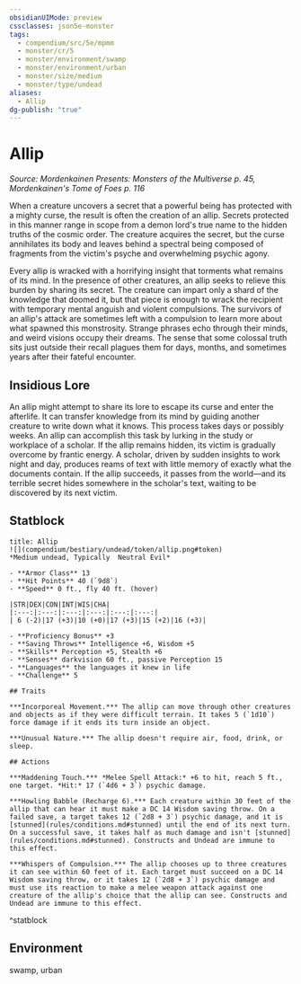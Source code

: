 ```yaml
---
obsidianUIMode: preview
cssclasses: json5e-monster
tags:
  - compendium/src/5e/mpmm
  - monster/cr/5
  - monster/environment/swamp
  - monster/environment/urban
  - monster/size/medium
  - monster/type/undead
aliases:
  - Allip
dg-publish: "true"
---
```

# Allip
*Source: Mordenkainen Presents: Monsters of the Multiverse p. 45, Mordenkainen's Tome of Foes p. 116*  

When a creature uncovers a secret that a powerful being has protected with a mighty curse, the result is often the creation of an allip. Secrets protected in this manner range in scope from a demon lord's true name to the hidden truths of the cosmic order. The creature acquires the secret, but the curse annihilates its body and leaves behind a spectral being composed of fragments from the victim's psyche and overwhelming psychic agony.

Every allip is wracked with a horrifying insight that torments what remains of its mind. In the presence of other creatures, an allip seeks to relieve this burden by sharing its secret. The creature can impart only a shard of the knowledge that doomed it, but that piece is enough to wrack the recipient with temporary mental anguish and violent compulsions. The survivors of an allip's attack are sometimes left with a compulsion to learn more about what spawned this monstrosity. Strange phrases echo through their minds, and weird visions occupy their dreams. The sense that some colossal truth sits just outside their recall plagues them for days, months, and sometimes years after their fateful encounter.

## Insidious Lore

An allip might attempt to share its lore to escape its curse and enter the afterlife. It can transfer knowledge from its mind by guiding another creature to write down what it knows. This process takes days or possibly weeks. An allip can accomplish this task by lurking in the study or workplace of a scholar. If the allip remains hidden, its victim is gradually overcome by frantic energy. A scholar, driven by sudden insights to work night and day, produces reams of text with little memory of exactly what the documents contain. If the allip succeeds, it passes from the world—and its terrible secret hides somewhere in the scholar's text, waiting to be discovered by its next victim.

## Statblock

```ad-statblock
title: Allip
![](compendium/bestiary/undead/token/allip.png#token)
*Medium undead, Typically  Neutral Evil*

- **Armor Class** 13 
- **Hit Points** 40 (`9d8`)
- **Speed** 0 ft., fly 40 ft. (hover)

|STR|DEX|CON|INT|WIS|CHA|
|:---:|:---:|:---:|:---:|:---:|:---:|
| 6 (-2)|17 (+3)|10 (+0)|17 (+3)|15 (+2)|16 (+3)|

- **Proficiency Bonus** +3
- **Saving Throws** Intelligence +6, Wisdom +5
- **Skills** Perception +5, Stealth +6
- **Senses** darkvision 60 ft., passive Perception 15
- **Languages** the languages it knew in life
- **Challenge** 5

## Traits

***Incorporeal Movement.*** The allip can move through other creatures and objects as if they were difficult terrain. It takes 5 (`1d10`) force damage if it ends its turn inside an object.

***Unusual Nature.*** The allip doesn't require air, food, drink, or sleep.

## Actions

***Maddening Touch.*** *Melee Spell Attack:* +6 to hit, reach 5 ft., one target. *Hit:* 17 (`4d6 + 3`) psychic damage.

***Howling Babble (Recharge 6).*** Each creature within 30 feet of the allip that can hear it must make a DC 14 Wisdom saving throw. On a failed save, a target takes 12 (`2d8 + 3`) psychic damage, and it is [stunned](rules/conditions.md#stunned) until the end of its next turn. On a successful save, it takes half as much damage and isn't [stunned](rules/conditions.md#stunned). Constructs and Undead are immune to this effect.

***Whispers of Compulsion.*** The allip chooses up to three creatures it can see within 60 feet of it. Each target must succeed on a DC 14 Wisdom saving throw, or it takes 12 (`2d8 + 3`) psychic damage and must use its reaction to make a melee weapon attack against one creature of the allip's choice that the allip can see. Constructs and Undead are immune to this effect.
```
^statblock

## Environment

swamp, urban